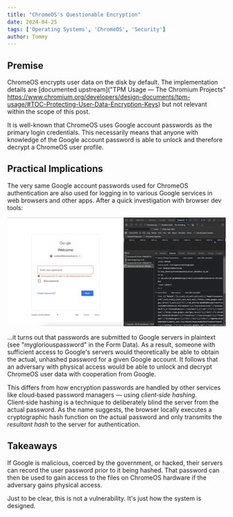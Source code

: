 ```yaml
---
title: "ChromeOS's Questionable Encryption"
date: 2024-04-25
tags: ['Operating Systems', 'ChromeOS', 'Security']
author: Tommy
---
```


## Premise

ChromeOS encrypts user data on the disk by default. The implementation details are [documented upstream]("TPM Usage — The Chromium Projects" https://www.chromium.org/developers/design-documents/tpm-usage/#TOC-Protecting-User-Data-Encryption-Keys) but not relevant within the scope of this post.

It is well-known that ChromeOS uses Google account passwords as the primary login credentials. This necessarily means that anyone with knowledge of the Google account password is able to unlock and therefore decrypt a ChromeOS user profile.

## Practical Implications

The very same Google account passwords used for ChromeOS authentication are also used for logging in to various Google services in web browsers and other apps. After a quick investigation with browser dev tools:

![Google Login](google-login.jpg)

&hellip;it turns out that passwords are submitted to Google servers in plaintext (see "mygloriouspassword" in the Form Data). As a result, someone with sufficient access to Google's servers would theoretically be able to obtain the actual, unhashed password for a given Google account. It follows that an adversary with physical access would be able to unlock and decrypt ChromeOS user data with cooperation from Google.

This differs from how encryption passwords are handled by other services like cloud&#8209;based password managers&nbsp;&mdash; using _client&#8209;side hashing_. Client&#8209;side hashing is a technique to deliberately blind the server from the actual password. As the name suggests, the browser locally executes a cryptographic hash function on the actual password and only transmits the _resultant hash_ to the server for authentication.

## Takeaways

If Google is malicious, coerced by the government, or hacked, their servers can record the user password prior to it being hashed. That password can then be used to gain access to the files on ChromeOS hardware if the adversary gains physical access.

Just to be clear, this is not a vulnerability. It's just how the system is designed.